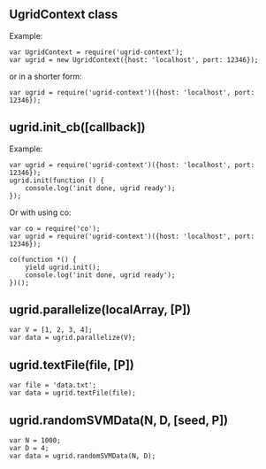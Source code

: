 ## UgridContext class
Example:

	var UgridContext = require('ugrid-context');
	var ugrid = new UgridContext({host: 'localhost', port: 12346});

or in a shorter form:

	var ugrid = require('ugrid-context')({host: 'localhost', port: 12346});

## ugrid.init_cb([callback])
Example:

	var ugrid = require('ugrid-context')({host: 'localhost', port: 12346});
	ugrid.init(function () {
		console.log('init done, ugrid ready');
	});

Or with using co:

	var co = require('co');
	var ugrid = require('ugrid-context')({host: 'localhost', port: 12346});

	co(function *() {
		yield ugrid.init();
		console.log('init done, ugrid ready');
	})();

## ugrid.parallelize(localArray, [P])

	var V = [1, 2, 3, 4];
	var data = ugrid.parallelize(V);

## ugrid.textFile(file, [P])

	var file = 'data.txt';
	var data = ugrid.textFile(file);

## ugrid.randomSVMData(N, D, [seed, P])

	var N = 1000;
	var D = 4;
	var data = ugrid.randomSVMData(N, D);



